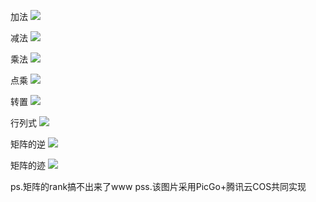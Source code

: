 加法
![](https://for-picgo-1357766195.cos.ap-nanjing.myqcloud.com/img/%E5%B1%8F%E5%B9%95%E6%88%AA%E5%9B%BE%202025-05-04%20210809.png)

减法
![](https://for-picgo-1357766195.cos.ap-nanjing.myqcloud.com/img/%E5%B1%8F%E5%B9%95%E6%88%AA%E5%9B%BE%202025-05-04%20211047.png)

乘法
![](https://for-picgo-1357766195.cos.ap-nanjing.myqcloud.com/img/%E5%B1%8F%E5%B9%95%E6%88%AA%E5%9B%BE%202025-05-04%20211249.png)

点乘
![](https://for-picgo-1357766195.cos.ap-nanjing.myqcloud.com/img/%E5%B1%8F%E5%B9%95%E6%88%AA%E5%9B%BE%202025-05-04%20211418.png)

转置
![](https://for-picgo-1357766195.cos.ap-nanjing.myqcloud.com/img/%E5%B1%8F%E5%B9%95%E6%88%AA%E5%9B%BE%202025-05-04%20211531.png)

行列式
![](https://for-picgo-1357766195.cos.ap-nanjing.myqcloud.com/img/%E5%B1%8F%E5%B9%95%E6%88%AA%E5%9B%BE%202025-05-04%20211654.png)

矩阵的逆
![](https://for-picgo-1357766195.cos.ap-nanjing.myqcloud.com/img/%E5%B1%8F%E5%B9%95%E6%88%AA%E5%9B%BE%202025-05-04%20211820.png)

矩阵的迹
![](https://for-picgo-1357766195.cos.ap-nanjing.myqcloud.com/img/%E5%B1%8F%E5%B9%95%E6%88%AA%E5%9B%BE%202025-05-04%20211941.png)

ps.矩阵的rank搞不出来了www
pss.该图片采用PicGo+腾讯云COS共同实现